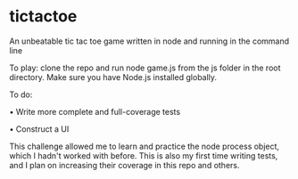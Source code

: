 # tictactoe
An unbeatable tic tac toe game written in node and running in the command line

To play: clone the repo and run node game.js from the js folder in the root directory. Make sure you have Node.js installed globally.



To do:

• Write more complete and full-coverage tests

• Construct a UI


This challenge allowed me to learn and practice the node process object, which I hadn't worked with before. This is also my first time writing tests, and I plan on increasing their coverage in this repo and others.
